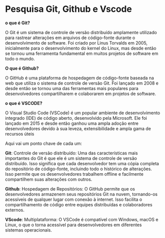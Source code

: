 # Pesquisa Git, Github e Vscode

**o que é Git?**

 O Git é um sistema de controle de versão distribuído amplamente utilizado para rastrear alterações em arquivos de código-fonte durante o desenvolvimento de software. Foi criado por Linus Torvalds em 2005, 
 inicialmente para o desenvolvimento do kernel do Linux, mas desde então se tornou uma ferramenta fundamental em muitos projetos de software em todo o mundo.

 **O que é Github?**

 
O GitHub é uma plataforma de hospedagem de código-fonte baseada na web que utiliza o sistema de controle de versão Git. 
Foi lançado em 2008 e desde então se tornou uma das ferramentas mais populares para desenvolvedores compartilharem e colaborarem em projetos de software.


**o que é VSCODE?**

O Visual Studio Code (VSCode) é um popular ambiente de desenvolvimento integrado (IDE) de código aberto, desenvolvido pela Microsoft. 
Ele foi lançado em 2015 e desde então ganhou uma ampla adoção entre desenvolvedores devido à sua leveza, extensibilidade e ampla gama de recursos úteis

Aqui vai um ponto chave de cada um:

**Git**: Controle de versão distribuído: Uma das características mais importantes do Git é que ele é um sistema de controle de versão distribuído. 
Isso significa que cada desenvolvedor tem uma cópia completa do repositório de código-fonte, incluindo todo o histórico de alterações. 
Isso permite que os desenvolvedores trabalhem offline e facilmente compartilhem suas alterações com outros.


**Github**: Hospedagem de Repositórios: O GitHub permite que os desenvolvedores armazenem seus repositórios Git na nuvem, tornando-os acessíveis de qualquer lugar com conexão à internet. 
Isso facilita o compartilhamento de código entre equipes distribuídas e colaboradores externos.


**VScode**: Multiplataforma: O VSCode é compatível com Windows, macOS e Linux, o que o torna acessível para desenvolvedores em diferentes sistemas operacionais.
